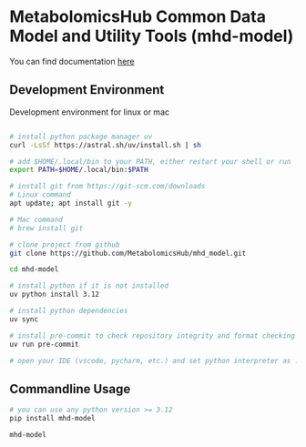 # MetabolomicsHub Common Data Model and Utility Tools (mhd-model)


You can find documentation [here](https://metabolomicshub.github.io/mhd-model/)


## Development Environment


Development environment for linux or mac

```bash

# install python package manager uv
curl -LsSf https://astral.sh/uv/install.sh | sh

# add $HOME/.local/bin to your PATH, either restart your shell or run
export PATH=$HOME/.local/bin:$PATH

# install git from https://git-scm.com/downloads
# Linux command
apt update; apt install git -y

# Mac command
# brew install git

# clone project from github
git clone https://github.com/MetabolomicsHub/mhd_model.git

cd mhd-model

# install python if it is not installed
uv python install 3.12

# install python dependencies
uv sync

# install pre-commit to check repository integrity and format checking
uv run pre-commit

# open your IDE (vscode, pycharm, etc.) and set python interpreter as .venv/bin/python

```

## Commandline Usage


```bash
# you can use any python version >= 3.12
pip install mhd-model

mhd-model


```